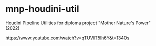 # mnp-houdini-util
Houdini Pipeline Utilities for diploma project "Mother Nature's Power" (2022)

https://www.youtube.com/watch?v=qTUVIT5lh6Y&t=1340s
